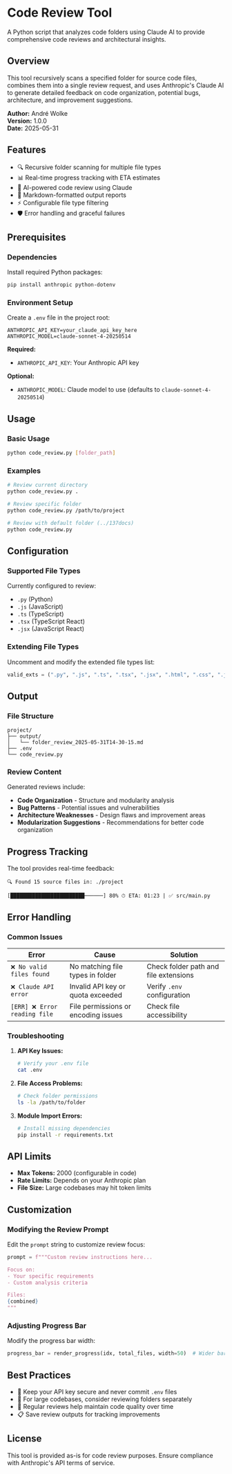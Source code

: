 <!--
This documentation was auto-generated by Claude on 2025-05-31T16-04-45.
Source file: ./tools/claude_folder_review.py
-->

# Code Review Tool

A Python script that analyzes code folders using Claude AI to provide comprehensive code reviews and architectural insights.

## Overview

This tool recursively scans a specified folder for source code files, combines them into a single review request, and uses Anthropic's Claude AI to generate detailed feedback on code organization, potential bugs, architecture, and improvement suggestions.

**Author:** André Wolke  
**Version:** 1.0.0  
**Date:** 2025-05-31

## Features

- 🔍 Recursive folder scanning for multiple file types
- 📊 Real-time progress tracking with ETA estimates
- 🤖 AI-powered code review using Claude
- 📝 Markdown-formatted output reports
- ⚡ Configurable file type filtering
- 🛡️ Error handling and graceful failures

## Prerequisites

### Dependencies

Install required Python packages:

```bash
pip install anthropic python-dotenv
```

### Environment Setup

Create a `.env` file in the project root:

```env
ANTHROPIC_API_KEY=your_claude_api_key_here
ANTHROPIC_MODEL=claude-sonnet-4-20250514
```

**Required:**
- `ANTHROPIC_API_KEY`: Your Anthropic API key

**Optional:**
- `ANTHROPIC_MODEL`: Claude model to use (defaults to `claude-sonnet-4-20250514`)

## Usage

### Basic Usage

```bash
python code_review.py [folder_path]
```

### Examples

```bash
# Review current directory
python code_review.py .

# Review specific folder
python code_review.py /path/to/project

# Review with default folder (../137docs)
python code_review.py
```

## Configuration

### Supported File Types

Currently configured to review:
- `.py` (Python)
- `.js` (JavaScript)
- `.ts` (TypeScript)
- `.tsx` (TypeScript React)
- `.jsx` (JavaScript React)

### Extending File Types

Uncomment and modify the extended file types list:

```python
valid_exts = (".py", ".js", ".ts", ".tsx", ".jsx", ".html", ".css", ".json", ".go", ".java", ".yaml", ".yml")
```

## Output

### File Structure

```
project/
├── output/
│   └── folder_review_2025-05-31T14-30-15.md
├── .env
└── code_review.py
```

### Review Content

Generated reviews include:

- **Code Organization** - Structure and modularity analysis
- **Bug Patterns** - Potential issues and vulnerabilities  
- **Architecture Weaknesses** - Design flaws and improvement areas
- **Modularization Suggestions** - Recommendations for better code organization

## Progress Tracking

The tool provides real-time feedback:

```
🔍 Found 15 source files in: ./project

[████████████████████████──────] 80% ⏱ ETA: 01:23 | ✅ src/main.py
```

## Error Handling

### Common Issues

| Error | Cause | Solution |
|-------|-------|----------|
| `❌ No valid files found` | No matching file types in folder | Check folder path and file extensions |
| `❌ Claude API error` | Invalid API key or quota exceeded | Verify `.env` configuration |
| `[ERR] ❌ Error reading file` | File permissions or encoding issues | Check file accessibility |

### Troubleshooting

1. **API Key Issues:**
   ```bash
   # Verify your .env file
   cat .env
   ```

2. **File Access Problems:**
   ```bash
   # Check folder permissions
   ls -la /path/to/folder
   ```

3. **Module Import Errors:**
   ```bash
   # Install missing dependencies
   pip install -r requirements.txt
   ```

## API Limits

- **Max Tokens:** 2000 (configurable in code)
- **Rate Limits:** Depends on your Anthropic plan
- **File Size:** Large codebases may hit token limits

## Customization

### Modifying the Review Prompt

Edit the `prompt` string to customize review focus:

```python
prompt = f"""Custom review instructions here...

Focus on:
- Your specific requirements
- Custom analysis criteria

Files:
{combined}
"""
```

### Adjusting Progress Bar

Modify the progress bar width:

```python
progress_bar = render_progress(idx, total_files, width=50)  # Wider bar
```

## Best Practices

- 🔐 Keep your API key secure and never commit `.env` files
- 📏 For large codebases, consider reviewing folders separately
- 🔄 Regular reviews help maintain code quality over time
- 📋 Save review outputs for tracking improvements

## License

This tool is provided as-is for code review purposes. Ensure compliance with Anthropic's API terms of service.